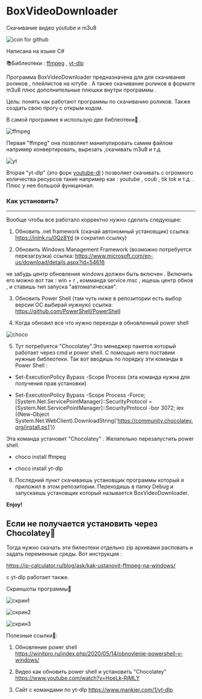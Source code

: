 # BoxVideoDownloader
Скачивание видео youtube и m3u8 

![icon for github](https://user-images.githubusercontent.com/51737588/187915147-e94a0484-ae41-47a0-aa07-05c14a425493.png)

Написана на языке C#

📚Библеотеки : <a href = "https://ffmpeg.org/">ffmpeg</a> , <a href = "https://github.com/yt-dlp/yt-dlp">yt-dlp</a>

Программа BoxVideoDownloader предназначена для для скачивания роликов , плейлистов на ютубе . А также скачивание роликов в формате m3u8 плюс дополнительные плюшки внутри программы .

Цель: понять как работают программы по скачиванию роликов. Также создать свою прогу с открым кодом.

В самой программе я использую две библеотеки🧐 . 

![ffmpeg](https://user-images.githubusercontent.com/51737588/187916922-acfc88b2-3601-4f31-9f0e-eb3ac16df59d.png)

Первая "ffmpeg" она позволяет манипулировать самим файлом например конвертировать, вырезать ,скачивать m3u8 и т.д

![yt](https://user-images.githubusercontent.com/51737588/187918712-b15e9b65-6aa7-49f7-be3a-392f39e12482.png)

Вторая "yt-dlp" (это форк <a href = "https://youtube-dl.org/">youtube-dl</a> ) позволяет скачивать с огромного количества ресурсов такие например как : youtube , coub , tik tok и т.д. . Плюс у нее большой функционал.


<b><h3>Как установить?</h3></b>
<hr>

Вообще чтобы все работало корректно нужно сделать следующее:

1) Обновить .net framework (скачай автономный установщик) ссылка: https://inlnk.ru/0Qz8Yd   (я сократил  ссылку)

2) Обновить Windows Management Framework (возможно потребуется перезагрузка)  ссылка: https://www.microsoft.com/en-us/download/details.aspx?id=54616

не забудь центр обновления windows должен быть включен . Включить его можно вот так : win + r , комманда service.msc , ищешь центр обнов , и ставишь тип запуска "автоматическая".

3) Обновить Power Shell (там чуть ниже в репозитории есть выбор версии ОС выбирай нужную)  ссылка: https://github.com/PowerShell/PowerShell

4) Когда обновил все что нужно переходи в обновленный power shell

![choco](https://user-images.githubusercontent.com/51737588/187921587-dcdf0aab-143d-43fa-94bc-f213ba6279ee.png)

5) Тут потребуется "Chocolatey".Это менеджер пакетов который работает через cmd и power shell. С помощью него поставим нужные библеотеки. Так вот вводишь по порядку эти команды в Power Shell :

- Set-ExecutionPolicy Bypass -Scope Process (эта команда нужна для получения прав установки)

- Set-ExecutionPolicy Bypass -Scope Process -Force; [System.Net.ServicePointManager]::SecurityProtocol = [System.Net.ServicePointManager]::SecurityProtocol -bor 3072; iex ((New-Object System.Net.WebClient).DownloadString('https://community.chocolatey.org/install.ps1'))

Эта команда установит "Chocolatey" . Желательно перезапустить power shell.

- choco install ffmpeg

- choco install yt-dlp

6) Последний пункт скачиваешь установщик программы который я приложил в этом репозитории. Переходишь в папку Debug и запускаешь установщик который называется BoxVideoDownloader.

<b>Enjoy!</b>

<h2>Если не получается установить через Chocolatey🍫</h2>

Тогда нужно скачать эти билеотеки отдельно zip архивами расповать и задать переменные среды. Вот инструкция :

https://ip-calculator.ru/blog/ask/kak-ustanovit-ffmpeg-na-windows/

с yt-dlp работает также.


Скриншоты программы🦉


![скрин1](https://user-images.githubusercontent.com/51737588/188282525-10a6991f-bce3-4b2d-8b73-66d2865a6721.jpg)

![скрин2](https://user-images.githubusercontent.com/51737588/188301093-062099ab-919b-45ae-8908-5120f827972d.jpg)

![скрин3](https://user-images.githubusercontent.com/51737588/188320648-2232dc33-b712-406c-9266-fb36c9e7dddf.jpg)







Полезные ссылки🔗:

1) Обновление power shell https://winitpro.ru/index.php/2020/05/14/obnovlenie-powershell-v-windows/

2) Видео как обновить power shell и установить "Chocolatey" https://www.youtube.com/watch?v=HoeLk-RjMLY

3) Сайт с командами по yt-dlp https://www.mankier.com/1/yt-dlp



